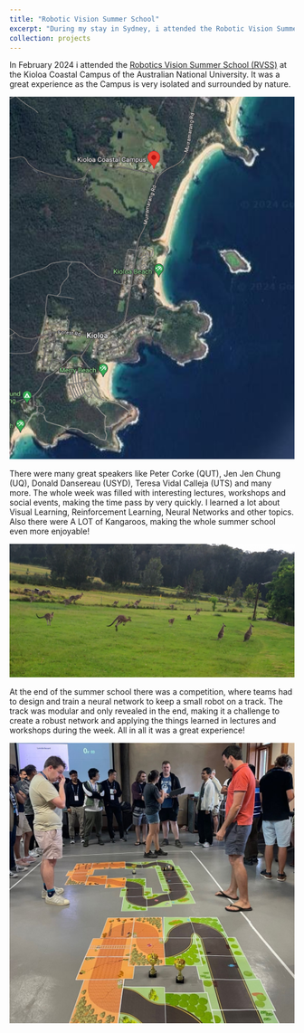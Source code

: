 ```yaml
---
title: "Robotic Vision Summer School"
excerpt: "During my stay in Sydney, i attended the Robotic Vision Summer School. I learnt a lot and was able to talk to great people like Peter Corke. <br/><img src='/images/RVSS1.jpeg'>"
collection: projects
---
```


In February 2024 i attended the [Robotics Vision Summer School (RVSS)](https://www.rvss.org.au/) at the Kioloa Coastal Campus of the Australian National University. It was a great experience as the Campus is very isolated and surrounded by nature.

<img src='/images/RVSS_Kioloa.png'>

There were many great speakers like Peter Corke (QUT), Jen Jen Chung (UQ), Donald Dansereau (USYD), Teresa Vidal Calleja (UTS) and many more. The whole week was filled with interesting lectures, workshops and social events, making the time pass by very quickly. I learned a lot about Visual Learning, Reinforcement Learning, Neural Networks and other topics. Also there were A LOT of Kangaroos, making the whole summer school even more enjoyable!

<img src='/images/RVSS_Kangaroo.jpg'>

At the end of the summer school there was a competition, where teams had to design and train a neural network to keep a small robot on a track. The track was modular and only revealed in the end, making it a challenge to create a robust network and applying the things learned in lectures and workshops during the week. All in all it was a great experience!

<img src='/images/RVSS_Comp.jpeg'>